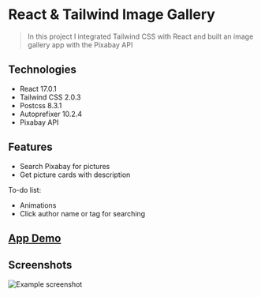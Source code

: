 # React & Tailwind Image Gallery

> In this project I integrated Tailwind CSS with React and built an image gallery app with the Pixabay API

## Technologies

- React 17.0.1
- Tailwind CSS 2.0.3
- Postcss 8.3.1
- Autoprefixer 10.2.4
- Pixabay API

## Features

- Search Pixabay for pictures
- Get picture cards with description

To-do list:

- Animations
- Click author name or tag for searching

## [App Demo](https://react-tailwind-image-gallery.netlify.app/)

## Screenshots

![Example screenshot](https://i.imgur.com/EmCILym.png)
